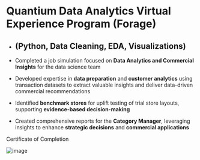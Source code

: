 # Quantium Data Analytics Virtual Experience Program (Forage) 
- ## (Python, Data Cleaning, EDA, Visualizations)

- Completed a job simulation focused on **Data Analytics and Commercial Insights** for the data science team  
- Developed expertise in **data preparation** and **customer analytics** using transaction datasets to extract valuable insights and deliver data-driven commercial recommendations  
- Identified **benchmark stores** for uplift testing of trial store layouts, supporting **evidence-based decision-making**  
- Created comprehensive reports for the **Category Manager**, leveraging insights to enhance **strategic decisions** and **commercial applications**

Certificate of Completion

![image](https://github.com/user-attachments/assets/6c6b4b46-938d-4946-813a-6a668ac30197)
